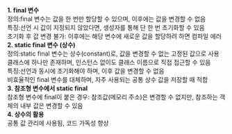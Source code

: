 **1. final 변수**</br>
정의:final 변수는 값을 한 번만 할당할 수 있으며, 이후에는 값을 변경할 수 없음</br>
특징:선언 시 값이 지정되지 않았다면, 생성자를 통해 단 한 번 초기화할 수 있음</br>
초기화 후 값 변경 불가: 이후에는 해당 변수에 새로운 값을 할당하려 하면 컴파일 에러</br>
**2. static final 변수 (상수)**</br>
정의:static final 변수는 상수(constant)로, 값을 변경할 수 없는 고정된 값으로 사용</br>
클래스에 하나만 존재하며, 인스턴스 없이도 클래스 이름으로 직접 접근할 수 있음</br>
특징:선언과 동시에 초기화해야 하며, 이후 값을 변경할 수 없음</br>
비효율적인 final 변수를 대체하며, 자주 사용되는 공통 상수 값을 저장할 때 적합</br>
**3. 참조형 변수에서 static final**</br>
참조형 변수에 final이 붙은 경우: 참조값(메모리 주소)은 변경할 수 없지만, 참조하는 객체의 내부 값은 변경할 수 있음</br>
**4. 상수의 활용**</br>
공통 값 관리에 사용됨, 코드 가독성 향상</br>

